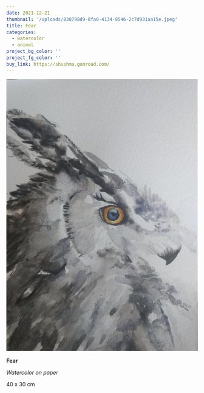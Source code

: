 ```yaml
---
date: 2021-12-21
thumbnail: '/uploads/838798d9-8fa0-4134-8546-2c7d931aa15e.jpeg'
title: Fear
categories:
  - watercolor
  - animal
project_bg_color: ''
project_fg_color: ''
buy_link: https://shushma.gumroad.com/
---
```


![](/uploads/838798d9-8fa0-4134-8546-2c7d931aa15e.jpeg)

**Fear**

_Watercolor on paper_

40 x 30 cm
